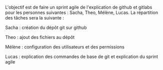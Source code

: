 
L'objectif est de faire un sprint agile de l'explication de github et gitlabs pour les personnes suivantes : Sacha, Theo, Mélène, Lucas. La répartition des tâches sera la suivante :

Sacha : création du dépôt git sur github

Theo : ajout des fichiers au dépôt

Mélène : configuration des utilisateurs et des permissions

Lucas : explication des commandes de base de git et explication du sprint agile
